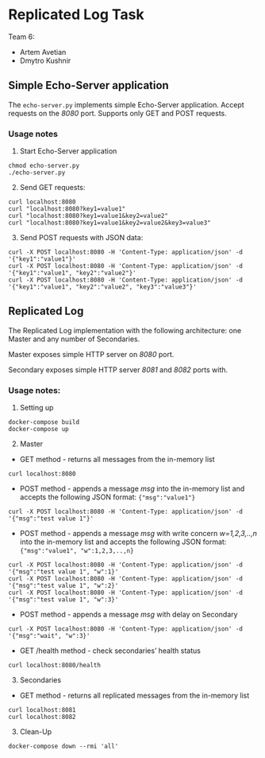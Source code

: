 # Replicated Log Task

Team 6:
- Artem Avetian
- Dmytro Kushnir

## Simple Echo-Server application
The `echo-server.py` implements simple Echo-Server application. Accept requests on the *8080* port. Supports only GET and POST requests.

### Usage notes
1. Start Echo-Server application
```
chmod echo-server.py
./echo-server.py
```

2. Send GET requests:
```
curl localhost:8080
curl "localhost:8080?key1=value1"
curl "localhost:8080?key1=value1&key2=value2"
curl "localhost:8080?key1=value1&key2=value2&key3=value3"
```

3. Send POST requests with JSON data:
```
curl -X POST localhost:8080 -H 'Content-Type: application/json' -d '{"key1":"value1"}'
curl -X POST localhost:8080 -H 'Content-Type: application/json' -d '{"key1":"value1", "key2":"value2"}'
curl -X POST localhost:8080 -H 'Content-Type: application/json' -d '{"key1":"value1", "key2":"value2", "key3":"value3"}'
```

## Replicated Log
The Replicated Log implementation with the following architecture: one Master and any number of Secondaries.

Master exposes simple HTTP server on *8080* port.

Secondary exposes simple HTTP server *8081* and *8082* ports with.

### Usage notes:
1. Setting up
```
docker-compose build
docker-compose up
```

2. Master
- GET method - returns all messages from the in-memory list
```
curl localhost:8080
```
- POST method - appends a message *msg* into the in-memory list and accepts the following JSON format: `{"msg":"value1"}`
```
curl -X POST localhost:8080 -H 'Content-Type: application/json' -d '{"msg":"test value 1"}'
```
- POST method - appends a message *msg* with write concern *w=1,2,3,..,n* into the in-memory list and accepts the following JSON format: `{"msg":"value1", "w":1,2,3,..,n}`
```
curl -X POST localhost:8080 -H 'Content-Type: application/json' -d '{"msg":"test value 1", "w":1}'
curl -X POST localhost:8080 -H 'Content-Type: application/json' -d '{"msg":"test value 1", "w":2}'
curl -X POST localhost:8080 -H 'Content-Type: application/json' -d '{"msg":"test value 1", "w":3}'
```
- POST method - appends a message *msg* with delay on Secondary
```
curl -X POST localhost:8080 -H 'Content-Type: application/json' -d '{"msg":"wait", "w":3}'
```
- GET /health method - check secondaries’ health status
```
curl localhost:8080/health
```

3. Secondaries
- GET method - returns all replicated messages from the in-memory list
```
curl localhost:8081
curl localhost:8082
```

3. Clean-Up
```
docker-compose down --rmi 'all'
```

